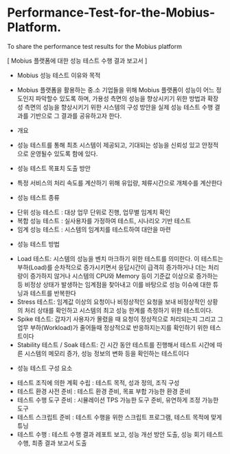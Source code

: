 # Performance-Test-for-the-Mobius-Platform.
To share the performance test results for the Mobius platform


[ Mobius 플랫폼에 대한 성능 테스트 수행 결과 보고서 ]

* Mobius 성능 테스트 이유와 목적
- Mobius 플랫폼을 활용하는 중.소 기업들을 위해 Mobius 플랫폼이 성능이 어느 정도인지 파악할수 있도록 하며,
가용성 측면의 성능을 향상시키기 위한 방법과 확장성 측면의 성능을 향상시키기 위한 시스템의 구성 방안을 
실제 성능 테스트 수행 결과를 기반으로 그 결과를 공유하고자 한다.

* 개요
- 성능 테스트를 통해 최초 시스템이 제공되고, 기대되는 성능을 신뢰성 있고 안정적으로 운영될수 있도록 함에 있다.

* 성능 테스트 목표치 도출 방안
- 특정 서비스의 처리 속도를 계산하기 위해 유입량, 체류시간으로 개체수를 계산한다

* 성능 테스트 종류
- 단위 성능 테스트 : 대상 업무 단위로 진행, 업무별 임계치 확인
- 복합 성능 테스트 : 실사용자를 가정하여 테스트, 시나리오 기반 테스트
- 임계 성능 테스트 : 시스템의 임계치를 테스트하여 대안을 마련

* 성능 테스트 방법
- Load 테스트: 시스템의 성능을 벤치 마크하기 위한 테스트를 의미한다. 이 테스트는 부하(Load)를 순차적으로 증가시키면서 응답시간이 급격히 증가하거나 더는 처리량이 증가하지 않거나 시스템의 CPU와 Memory 등이 기준값 이상으로 증가하는 등 비정상 상태가 발생하는 임계점을 찾아내고 이를 바탕으로 성능 이슈에 대한 튜닝과 테스트를 반복한다
- Stress 테스트: 임계값 이상의 요청이나 비정상적인 요청을 보내 비정상적인 상황의 처리 상태를 확인하고 시스템의 최고 성능 한계를 측정하기 위한 테스트이다.
- Spike 테스트: 갑자기 사용자가 몰렸을 때 요청이 정상적으로 처리되는지 그리고 그 업무 부하(Workload)가 줄어들때 정상적으로 반응하지는지를 확인하기 위한 테스트이다
- Stability 테스트 / Soak 테스트: 긴 시간 동안 테스트를 진행해서 테스트 시간에 따른 시스템의 메모리 증가, 성능 정보의 변화 등을 확인하는 테스트이다

* 성능 테스트 구성 요소
- 테스트 조직에 의한 계획 수립 : 테스트 목적, 성과 정의, 조직 구성
- 테스트 환경 사전 준비 : 테스트 환경 준비, 목표 부합 가능한 환경 준비
- 테스트 수행 도구 준비 : 시뮬레이션 TPS 가능한 도구 준비, 유연하게 조정 가능한 도구
- 테스트 스크립트 준비 : 테스트 수행을 위한 스크립트 프로그램, 테스트 목적에 맞게 튜닝
- 테스트 수행 : 테스트 수행 결과 레포트 보고, 성능 개선 방안 도출, 성능 회기 테스트 수행, 최종 결과 보고서 도출
